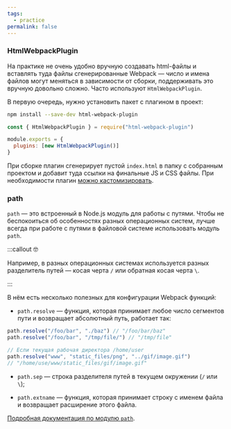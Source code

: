 ```yaml
---
tags:
  - practice
permalink: false
---
```

### HtmlWebpackPlugin

На практике не очень удобно вручную создавать html-файлы и вставлять туда файлы сгенерированные Webpack — число и имена файлов могут меняться в зависимости от сборки, поддерживать это вручную довольно сложно. Часто используют `HtmlWebpackPlugin`.

В первую очередь, нужно установить пакет с плагином в проект:

```bash
npm install --save-dev html-webpack-plugin
```

```js
const { HtmlWebpackPlugin } = require("html-webpack-plugin")

module.exports = {
  plugins: [new HtmlWebpackPlugin()]
}
```

При сборке плагин сгенерирует пустой `index.html` в папку с собранным проектом и добавит туда ссылки на финальные JS и CSS файлы. При необходимости плагин [можно кастомизировать](https://github.com/jantimon/html-webpack-plugin).

### path

`path` — это встроенный в Node.js модуль для работы с путями. Чтобы не беспокоиться об особенностях разных операционных систем, лучше всегда при работе с путями в файловой системе использовать модуль `path`.

:::callout 🤓

Например, в разных операционных системах используется разных разделитель путей — косая черта `/` или обратная косая черта `\`.

:::

В нём есть несколько полезных для конфигурации Webpack функций:

- `path.resolve` — функция, которая принимает любое число сегментов пути и возвращает абсолютный путь, работает так:

```js
path.resolve("/foo/bar", "./baz") // "/foo/bar/baz"
path.resolve("/foo/bar", "/tmp/file/") // "/tmp/file"

// Если текущая рабочая директора /home/user
path.resolve("www", "static_files/png", "../gif/image.gif")
// "/home/use/www/static_files/gif/image.gif"
```

- `path.sep` — строка разделителя путей в текущем окружении (`/` или `\`);

- `path.extname` — функция, которая принимает строку с именем файла и возвращает расширение этого файла.

[Подробная документация по модулю `path`](https://nodejs.org/docs/latest-v14.x/api/path.html).
